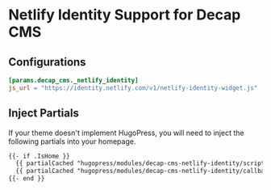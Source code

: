 # Netlify Identity Support for Decap CMS

## Configurations

```toml
[params.decap_cms._netlify_identity]
js_url = "https://identity.netlify.com/v1/netlify-identity-widget.js"
```

## Inject Partials

If your theme doesn't implement HugoPress, you will need to inject the following partials into your homepage.

```html
{{- if .IsHome }}
  {{ partialCached "hugopress/modules/decap-cms-netlify-identity/script" . }}
  {{ partialCached "hugopress/modules/decap-cms-netlify-identity/callback-script" . }}
{{- end }}
```
